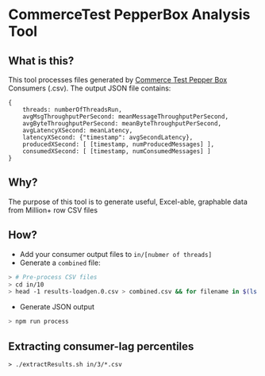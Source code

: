 # CommerceTest PepperBox Analysis Tool

## What is this?
This tool processes files generated by [Commerce Test Pepper Box](https://github.com/commercetest/pepper-box) Consumers (.csv).
The output JSON file contains:
```
{
    threads: numberOfThreadsRun,
    avgMsgThroughputPerSecond: meanMessageThroughputPerSecond,
    avgByteThroughputPerSecond: meanByteThroughputPerSecond,
    avgLatencyXSecond: meanLatency,
    latencyXSecond: {"timestamp": avgSecondLatency},
    producedXSecond: [ [timestamp, numProducedMessages] ],
    consumedXSecond: [ [timestamp, numConsumedMessages] ]
}
```

## Why?
The purpose of this tool is to generate useful, Excel-able, graphable data from Million+ row CSV files

## How?
- Add your consumer output files to `in/[nubmer of threads]`
- Generate a `combined` file:
```bash
> # Pre-process CSV files
> cd in/10
> head -1 results-loadgen.0.csv > combined.csv && for filename in $(ls results*.csv); do awk -F "," '/[0-9]+/ {print }' $filename >> combined.csv; done
```
- Generate JSON output
```bash
> npm run process
```


## Extracting consumer-lag percentiles
```
> ./extractResults.sh in/3/*.csv
```
